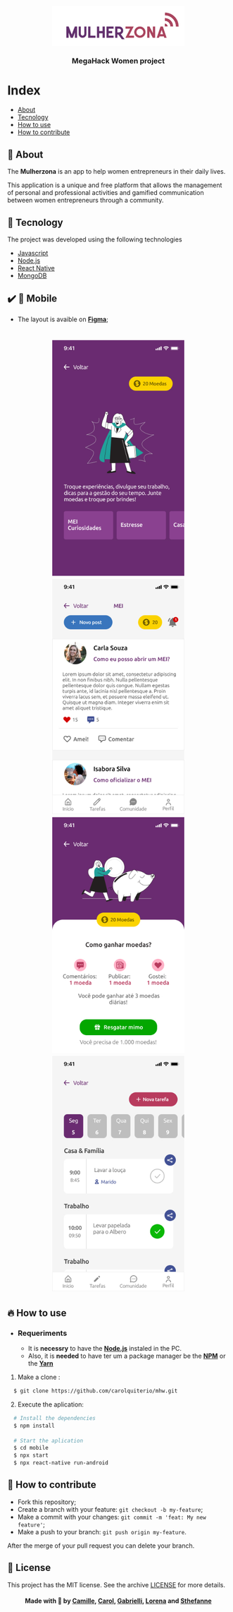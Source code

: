 <h3 align="center">
    <img alt="Logo" title="#logo" width="300px" src="github/logo.png">
    <br><br>
    <b>MegaHack Women project</b>  
    <br>
</h3>

# Index

- [About](#about)
- [Tecnology](#tecnology)
- [How to use](#como-usar)
- [How to contribute](#how-to-contribute)

<a id="about"></a>

## :bookmark: About

The <strong>Mulherzona</strong> is an app to help women entrepreneurs in their daily lives.

This application is a unique and free platform that allows the management of personal and professional activities and gamified communication between women entrepreneurs through a community.

<a id="tecnology"></a>

## :rocket: Tecnology

The project was developed using the following technologies

- [Javascript](https://www.javascript.com/)
- [Node.js](https://nodejs.org/en/)
- [React Native](https://reactnative.dev/)
- [MongoDB](https://www.mongodb.com/)

## :heavy_check_mark: :iphone: Mobile

- The layout is avaible on **[Figma](<https://www.figma.com/file/nSs3Kg7UuPnKu2TN3tnaou/Megahack-Women-(Copy)?node-id=0%3A1>)**;

<h1 align="center">
    <img alt="Community" src="github/Comunidade.jpg" width="300px">
    <img alt="MEI" src="github/MEICuriosidades.jpg" width="300px"> 
    <br>
    <img alt="Coins" src="github/Moedas.jpg" width="300px">
    <img alt="Tarefas" src="github/Tarefas.jpg" width="300px">
</h1>

<a id="como-usar"></a>

## :fire: How to use

- ### **Requeriments**

  - It is **necessry** to have the **[Node.js](https://nodejs.org/en/)** instaled in the PC.
  - Also, it is **needed** to have ter um a package manager be the **[NPM](https://www.npmjs.com/)** or the **[Yarn](https://yarnpkg.com/)**

1. Make a clone :

```sh
  $ git clone https://github.com/carolquiterio/mhw.git
```

2. Execute the aplication:

```sh
  # Install the dependencies
  $ npm install

  # Start the aplication
  $ cd mobile
  $ npx start
  $ npx react-native run-android


```

<a id="how-to-contribute"></a>

## 🤔 How to contribute

- Fork this repository;
- Create a branch with your feature: `git checkout -b my-feature`;
- Make a commit with your changes: `git commit -m 'feat: My new feature'`;
- Make a push to your branch: `git push origin my-feature`.

After the merge of your pull request you can delete your branch.

## :memo: License

This project has the MIT license. See the archive [LICENSE](LICENSE.md) for more details.

<h4 align="center">
    Made with 💜 by <a href="www.linkedin.com/in/camillepaixao" target="_blank">Camille</a>, 
    <a href="https://www.linkedin.com/in/carolina-quiterio-978419188/" target="_blank">Carol</a>, 
    <a href="https://www.linkedin.com/in/gabrieli-pavlack-22b5711ab/" target="_blank">Gabrielli</a>, 
    <a href="https://www.linkedin.com/in/mishelle-sousa-3b8159135/" target="_blank">Lorena</a> and 
    <a href="https://br.linkedin.com/in/sthefannebatista" target="_blank">Sthefanne</a>
</h4>
